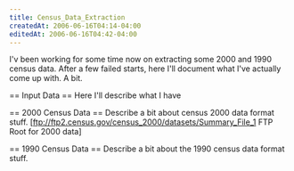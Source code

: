 ```yaml
---
title: Census_Data_Extraction
createdAt: 2006-06-16T04:14-04:00
editedAt: 2006-06-16T04:42-04:00
---
```


I'v been working for some time now on extracting some 2000 and 1990 census data. After a few failed starts, here I'll document what I've actually come up with. A bit.

== Input Data ==
Here I'll describe what I have

== 2000 Census Data ==
Describe a bit about census 2000 data format stuff.
[ftp://ftp2.census.gov/census_2000/datasets/Summary_File_1 FTP Root for 2000 data]

== 1990 Census Data ==
Describe a bit about the 1990 census data format stuff.


